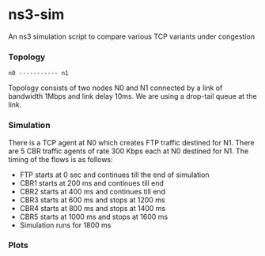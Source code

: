 # ns3-sim
An ns3 simulation script to compare various TCP variants under congestion

### Topology
    n0 ----------- n1
    
Topology consists of two nodes N0 and N1 connected  by a link  of bandwidth 1Mbps and link delay 10ms. We are using a drop-tail queue at the link.


### Simulation
There is a TCP agent at N0 which creates FTP traffic destined for N1. There are 5 CBR traffic agents of rate 300 Kbps each at N0 destined for N1.
The timing of the flows is as follows:

 * FTP starts at 0 sec and continues till the end of simulation
 * CBR1 starts at 200 ms and continues till end
 * CBR2 starts at 400 ms and continues till end
 * CBR3 starts at 600 ms and stops at 1200 ms
 * CBR4 starts at 800 ms and stops at 1400 ms
 * CBR5 starts at 1000 ms and stops at 1600 ms
 * Simulation runs for 1800 ms

### Plots

